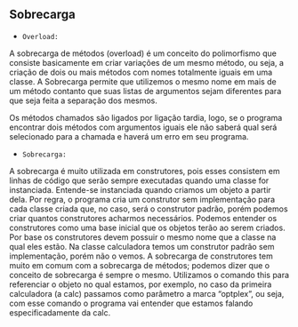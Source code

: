 ## Sobrecarga


- `Overload:`

A sobrecarga de métodos (overload) é um conceito do polimorfismo que consiste basicamente em criar variações de um mesmo método, ou seja, a criação de dois ou mais métodos com nomes totalmente iguais em uma classe. A Sobrecarga permite que utilizemos o mesmo nome em mais de um método contanto que suas listas de argumentos sejam diferentes para que seja feita a separação dos mesmos.

Os métodos chamados são ligados por ligação tardia, logo, se o programa encontrar dois métodos com argumentos iguais ele não saberá qual será selecionado para a chamada e haverá um erro em seu programa.

- `Sobrecarga:`


A sobrecarga é muito utilizada em construtores, pois esses consistem em linhas de código que serão sempre executadas quando uma classe for instanciada. Entende-se instanciada quando criamos um objeto a partir dela. Por regra, o programa cria um construtor sem implementação para cada classe criada que, no caso, será o construtor padrão, porém podemos criar quantos construtores acharmos necessários. Podemos entender os construtores como uma base inicial que os objetos terão ao serem criados. Por base os construtores devem possuir o mesmo nome que a classe na qual eles estão. Na classe calculadora temos um construtor padrão sem implementação, porém não o vemos.
A sobrecarga de construtores tem muito em comum com a sobrecarga de métodos; podemos dizer que o conceito de sobrecarga é sempre o mesmo. Utilizamos o comando this para referenciar o objeto no qual estamos, por exemplo, no caso da primeira calculadora (a calc) passamos como parâmetro a marca “optplex”, ou seja, com esse comando o programa vai entender que estamos falando especificadamente da calc. 
